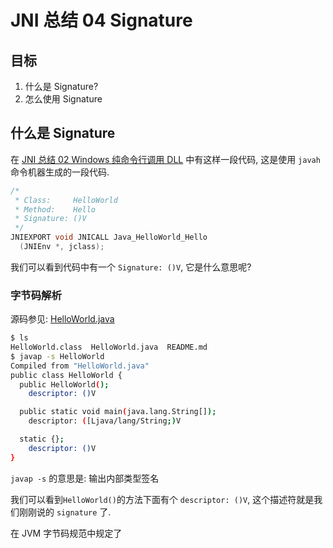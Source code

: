 # JNI 总结 04 Signature

## 目标

1. 什么是 Signature?
2. 怎么使用 Signature

## 什么是 Signature

在 [JNI 总结 02 Windows 纯命令行调用 DLL](https://github.com/giraffe-tree/Doc/blob/master/java-new/jni/jni_summary_02_windows.md) 中有这样一段代码, 这是使用 `javah` 命令机器生成的一段代码.

```cpp
/*
 * Class:     HelloWorld
 * Method:    Hello
 * Signature: ()V
 */
JNIEXPORT void JNICALL Java_HelloWorld_Hello
  (JNIEnv *, jclass);
```

我们可以看到代码中有一个 `Signature: ()V`, 它是什么意思呢?

### 字节码解析

源码参见: [HelloWorld.java](https://github.com/giraffe-tree/play-jni/blob/master/src/main/java/com/github/giraffetree/playjni/chapter01/HelloWorld.java)

```sh
$ ls
HelloWorld.class  HelloWorld.java  README.md
$ javap -s HelloWorld
Compiled from "HelloWorld.java"
public class HelloWorld {
  public HelloWorld();
    descriptor: ()V

  public static void main(java.lang.String[]);
    descriptor: ([Ljava/lang/String;)V

  static {};
    descriptor: ()V
}
```

`javap -s` 的意思是: 输出内部类型签名

我们可以看到`HelloWorld()`的方法下面有个 `descriptor: ()V`, 这个描述符就是我们刚刚说的 `signature` 了.

在 JVM 字节码规范中规定了


